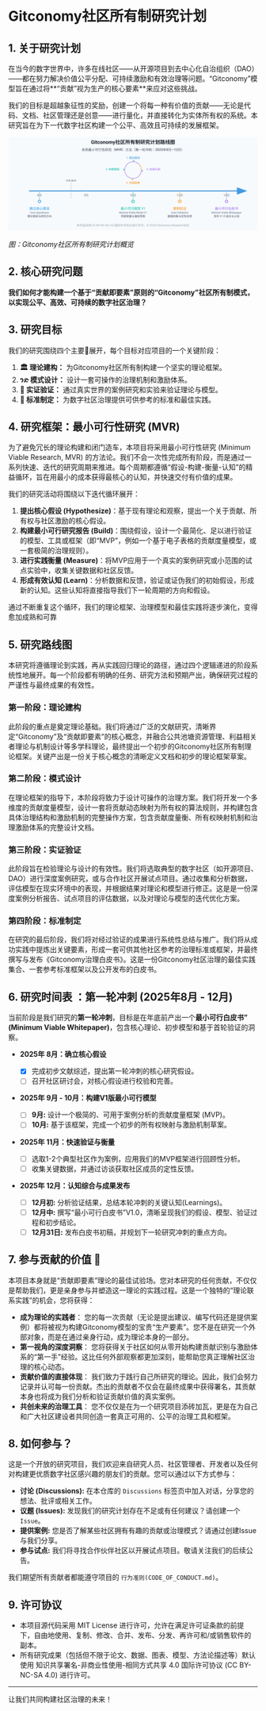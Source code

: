 # Gitconomy社区所有制研究计划

## 1. 关于研究计划

在当今的数字世界中，许多在线社区——从开源项目到去中心化自治组织（DAO）——都在努力解决价值公平分配、可持续激励和有效治理等问题。“Gitconomy”模型旨在通过将**“贡献”视为生产的核心要素**来应对这些挑战。

我们的目标是超越象征性的奖励，创建一个将每一种有价值的贡献——无论是代码、文档、社区管理还是创意——进行量化，并直接转化为实体所有权的系统。本研究旨在为下一代数字社区构建一个公平、高效且可持续的发展框架。

![Gitconomy社区所有制研究计划概览](./assets/gitconomy_mvr_framework.svg)

*图：Gitconomy社区所有制研究计划概览*

## 2. 核心研究问题

**我们如何才能构建一个基于“贡献即要素”原则的“Gitconomy”社区所有制模式，以实现公平、高效、可持续的数字社区治理？**

## 3. 研究目标

我们的研究围绕四个主要🎯展开，每个目标对应项目的一个关键阶段：

1.  **🏛️ 理论建构：** 为Gitconomy社区所有制构建一个坚实的理论框架。
2.  **ንድ 模式设计：** 设计一套可操作的治理机制和激励体系。
3.  **🔬 实证验证：** 通过真实世界的案例研究和实验来验证理论与模型。
4.  **📜 标准制定：** 为数字社区治理提供可供参考的标准和最佳实践。

## 4. 研究框架：最小可行性研究 (MVR)

为了避免冗长的理论构建和闭门造车，本项目将采用最小可行性研究 (Minimum Viable Research, MVR) 的方法论。我们不会一次性完成所有阶段，而是通过一系列快速、迭代的研究周期来推进。每个周期都遵循“假设-构建-衡量-认知”的精益循环，旨在用最小的成本获得最核心的认知，并快速交付有价值的成果。

我们的研究活动将围绕以下迭代循环展开：

1. **提出核心假设 (Hypothesize)**：基于现有理论和观察，提出一个关于贡献、所有权与社区激励的核心假设。
2. **构建最小可行研究报告 (Build)**：围绕假设，设计一个最简化、足以进行验证的模型、工具或框架（即“MVP”，例如一个基于电子表格的贡献度量模型，或一套极简的治理规则）。
3. **进行实践衡量 (Measure)**：将MVP应用于一个真实的案例研究或小范围的试点实验中，收集关键数据和社区反馈。
4. **形成有效认知 (Learn)**：分析数据和反馈，验证或证伪我们的初始假设，形成新的认知。这些认知将直接指导我们下一轮周期的方向和假设。

通过不断重复这个循环，我们的理论框架、治理模型和最佳实践将逐步演化，变得愈加成熟和可靠

## 5. 研究路线图

本研究将遵循理论到实践，再从实践回归理论的路径，通过四个逻辑递进的阶段系统性地展开。每一个阶段都有明确的任务、研究方法和预期产出，确保研究过程的严谨性与最终成果的有效性。

### 第一阶段：理论建构

此阶段的重点是奠定理论基础。我们将通过广泛的文献研究，清晰界定“Gitconomy”及“贡献即要素”的核心概念，并融合公共池塘资源管理、利益相关者理论与机制设计等多学科理论，最终提出一个初步的Gitconomy社区所有制理论框架。关键产出是一份关于核心概念的清晰定义文档和初步的理论框架草案。

### 第二阶段：模式设计

在理论框架的指导下，本阶段将致力于设计可操作的治理方案。我们将开发一个多维度的贡献度量模型，设计一套将贡献动态映射为所有权的算法规则，并构建包含具体治理结构和激励机制的完整操作方案，包含贡献度量衡、所有权映射机制和治理激励体系的完整设计文档。

### 第三阶段：实证验证

此阶段旨在检验理论与设计的有效性。我们将选取典型的数字社区（如开源项目、DAO）进行深度案例研究，或与合作社区开展试点项目。通过收集和分析数据，评估模型在现实环境中的表现，并根据结果对理论和模型进行修正。这是是一份深度案例分析报告、试点项目的评估数据，以及对理论与模型的迭代优化方案。

### 第四阶段：标准制定

 在研究的最后阶段，我们将对经过验证的成果进行系统性总结与推广。我们将从成功实践中提炼出关键要素，形成一套可供其他社区参考的治理标准或框架，并最终撰写与发布《Gitconomy治理白皮书》。这是一份Gitconomy社区治理的最佳实践集合、一套参考标准框架以及公开发布的白皮书。

 ## 6. 研究时间表 ：第一轮冲刺 (2025年8月 - 12月)

当前阶段是我们研究的**第一轮冲刺**，目标是在年底前产出一个**最小可行白皮书” (Minimum Viable Whitepaper)**，包含核心理论、初步模型和基于首轮验证的洞察。

  * **2025年 8月：确立核心假设**

      * [x] 完成初步文献综述，提出第一轮冲刺的核心研究假设。
      * [ ] 召开社区研讨会，对核心假设进行校验和完善。

  * **2025年 9月 - 10月：构建V1版最小可行模型**

      * [ ] **9月:** 设计一个极简的、可用于案例分析的贡献度量框架 (MVP)。
      * [ ] **10月:** 基于该框架，完成一个初步的所有权映射与激励机制草案。

  * **2025年 11月：快速验证与衡量**

      * [ ] 选取1-2个典型社区作为案例，应用我们的MVP框架进行回顾性分析。
      * [ ] 收集关键数据，并通过访谈获取社区成员的定性反馈。

  * **2025年 12月：认知综合与成果发布**

      * [ ] **12月初:** 分析验证结果，总结本轮冲刺的关键认知(Learnings)。
      * [ ] **12月中:** 撰写“最小可行白皮书”V1.0，清晰呈现我们的假设、模型、验证过程和初步结论。
      * [ ] **12月31日:** 发布白皮书初稿，并规划下一轮研究冲刺的重点方向。

## 7. 参与贡献的价值 🌟

本项目本身就是“贡献即要素”理论的最佳试验场。您对本研究的任何贡献，不仅仅是帮助我们，更是亲身参与并塑造这一理论的实践过程。这是一个独特的“理论联系实践”的机会，您将获得：

- **成为理论的实践者**： 您的每一次贡献（无论是提出建议、编写代码还是提供案例）都将被视为构建Gitconomy模型的宝贵“生产要素”。您不是在研究一个外部对象，而是在通过亲身行动，成为理论本身的一部分。
- **第一视角的深度洞察**： 您将获得关于社区如何从零开始构建贡献识别与激励体系的“第一手”经验。这比任何外部观察都更加深刻，能帮助您真正理解社区治理的核心动态。
- **贡献价值的直接体现**： 我们致力于践行自己所研究的理论。因此，我们会努力记录并认可每一份贡献。杰出的贡献者不仅会在最终成果中获得署名，其贡献本身也将成为我们分析和验证贡献价值的真实案例。
- **共创未来的治理工具**： 您不仅仅是在为一个研究项目添砖加瓦，更是在为自己和广大社区建设者共同创造一套真正可用的、公平的治理工具和框架。

## 8. 如何参与？

这是一个开放的研究项目，我们欢迎来自研究人员、社区管理者、开发者以及任何对构建更优质数字社区感兴趣的朋友们的贡献。您可以通过以下方式参与：

  * **讨论 (Discussions):** 在本仓库的 `Discussions` 标签页中加入对话，分享您的想法、批评或相关工作。
  * **议题 (Issues):** 发现我们的研究计划存在不足或有任何建议？请创建一个 `Issue`。
  * **提供案例:** 您是否了解某些社区拥有有趣的贡献或治理模式？请通过创建Issue与我们分享。
  * **参与试点:** 我们将寻找合作伙伴社区以开展试点项目。敬请关注我们的后续公告。

我们期望所有贡献者都能遵守项目的 `行为准则(CODE_OF_CONDUCT.md)`。

## 9. 许可协议

- 本项目源代码采用 MIT License 进行许可，允许在满足许可证条款的前提下，自由地使用、复制、修改、合并、发布、分发、再许可和/或销售软件的副本。
- 所有研究成果（包括但不限于论文、数据、图表、模型、方法论描述等）默认使用 知识共享署名-非商业性使用-相同方式共享 4.0 国际许可协议 (CC BY-NC-SA 4.0) 进行许可。

-----

让我们共同构建社区治理的未来！
